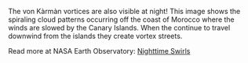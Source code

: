 The von K&agrave;rm&agrave;n vortices are also visible at night! This image shows the spiraling cloud patterns occurring off the coast of Morocco where the winds are slowed by the Canary Islands. When the continue to travel downwind from the islands they create vortex streets.

Read more at NASA Earth Observatory: [Nighttime Swirls](https://earthobservatory.nasa.gov/images/145471/nighttime-swirls)